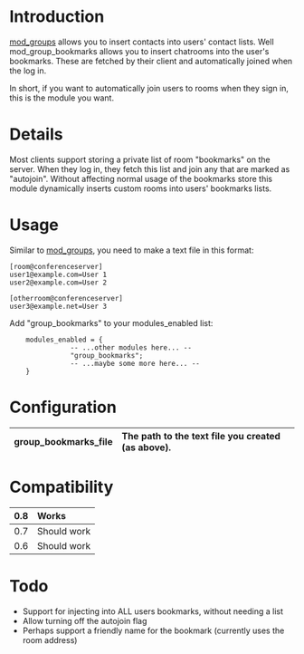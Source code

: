 # Introduction #

[mod\_groups](http://prosody.im/doc/modules/mod_groups) allows you to insert contacts into users' contact lists. Well mod\_group\_bookmarks allows you to insert chatrooms into the user's bookmarks. These are fetched by their client and automatically joined when the log in.

In short, if you want to automatically join users to rooms when they sign in, this is the module you want.

# Details #

Most clients support storing a private list of room "bookmarks" on the server. When they log in, they fetch this list and join any that are marked as "autojoin". Without affecting normal usage of the bookmarks store this module dynamically inserts custom rooms into users' bookmarks lists.

# Usage #

Similar to [mod\_groups](http://prosody.im/doc/modules/mod_groups), you need to make a text file in this format:

```
[room@conferenceserver]
user1@example.com=User 1
user2@example.com=User 2

[otherroom@conferenceserver]
user3@example.net=User 3
```

Add "group\_bookmarks" to your modules\_enabled list:
```
    modules_enabled = {
               -- ...other modules here... --
               "group_bookmarks";
               -- ...maybe some more here... --
    }
```

# Configuration #
|group\_bookmarks\_file|The path to the text file you created (as above).|
|:---------------------|:------------------------------------------------|

# Compatibility #
|0.8|Works|
|:--|:----|
|0.7|Should work|
|0.6|Should work|

# Todo #

  * Support for injecting into ALL users bookmarks, without needing a list
  * Allow turning off the autojoin flag
  * Perhaps support a friendly name for the bookmark (currently uses the room address)